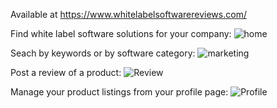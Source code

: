 Available at https://www.whitelabelsoftwarereviews.com/


Find white label software solutions for your company:
![home](https://user-images.githubusercontent.com/40340806/55982923-e8491000-5c67-11e9-81d0-42c823785992.png)


Seach by keywords or by software category:
![marketing](https://user-images.githubusercontent.com/40340806/55982990-129acd80-5c68-11e9-9b37-0751ae1a32e1.png)


Post a review of a product:
![Review](https://user-images.githubusercontent.com/40340806/55983046-352ce680-5c68-11e9-9d99-a6cb10d50002.png)


Manage your product listings from your profile page:
![Profile](https://user-images.githubusercontent.com/40340806/55983034-2f370580-5c68-11e9-9cdb-d0fbfab29109.png)
